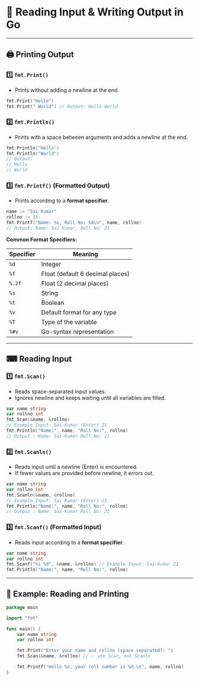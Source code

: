 # 📌 Reading Input & Writing Output in Go

---

## 🖨 Printing Output

### 1️⃣ `fmt.Print()`
- Prints without adding a newline at the end.
```go
fmt.Print("Hello")
fmt.Print(" World") // Output: Hello World
```

### 2️⃣ `fmt.Println()`
- Prints with a space between arguments and adds a newline at the end.
```go
fmt.Println("Hello")
fmt.Println("World")
// Output:
// Hello
// World
```

### 3️⃣ `fmt.Printf()` (Formatted Output)
- Prints according to a **format specifier**.
```go
name := "Sai Kumar"
rollno := 21
fmt.Printf("Name: %s, Roll No: %d\n", name, rollno)
// Output: Name: Sai Kumar, Roll No: 21
```

**Common Format Specifiers:**

| Specifier | Meaning            |
|-----------|--------------------|
| `%d`      | Integer            |
| `%f`      | Float (default 6 decimal places) |
| `%.2f`    | Float (2 decimal places) |
| `%s`      | String             |
| `%t`      | Boolean            |
| `%v`      | Default format for any type |
| `%T`      | Type of the variable |
| `%#v`     | Go-syntax representation |

---

## ⌨ Reading Input

### 1️⃣ `fmt.Scan()`
- Reads space-separated input values.
- Ignores newline and keeps waiting until all variables are filled.
```go
var name string
var rollno int
fmt.Scan(&name, &rollno) 
// Example Input: Sai-Kumar (Enter) 21
fmt.Println("Name:", name, "Roll No:", rollno)
// Output : Name: Sai-Kumar Roll No: 21
```

### 2️⃣ `fmt.Scanln()`
- Reads input until a newline (Enter) is encountered.
- If fewer values are provided before newline, it errors out.
```go
var name string
var rollno int
fmt.Scanln(&name, &rollno) 
// Example Input: Sai-Kumar (Enter) 21
fmt.Println("Name:", name, "Roll No:", rollno)
// Output : Name: Sai-Kumar Roll No: 21
```

### 3️⃣ `fmt.Scanf()` (Formatted Input)
- Reads input according to a **format specifier**.
```go
var name string
var rollno int
fmt.Scanf("%s %d", &name, &rollno) // Example Input: Sai-Kumar 21
fmt.Println("Name:", name, "Roll No:", rollno)
```

---

## 📌 Example: Reading and Printing
```go
package main

import "fmt"

func main() {
	var name string
	var rollno int

	fmt.Print("Enter your name and rollno (space separated): ")
	fmt.Scan(&name, &rollno) // ✅ use Scan, not Scanln

	fmt.Printf("Hello %s, your roll number is %d.\n", name, rollno)
}
```
